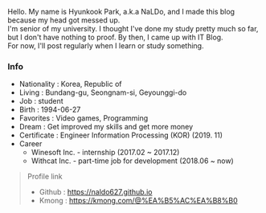 Hello. My name is Hyunkook Park, a.k.a NaLDo, and I made this blog because my head got messed up.<br>
I'm senior of my university. I thought I've done my study pretty much so far, but I don't have nothing to proof. By then, I came up with IT Blog.<br>
For now, I'll post regularly when I learn or study something.

### Info
- Nationality : Korea, Republic of 
- Living : Bundang-gu, Seongnam-si, Geyounggi-do
- Job : student
- Birth : 1994-06-27
- Favorites : Video games, Programming
- Dream : Get improved my skills and get more money
- Certificate : Engineer Information Processing (KOR) (2019. 11)
- Career
  - Winesoft Inc. - internship (2017.02 ~ 2017.12)
  - Withcat Inc. - part-time job for development (2018.06 ~ now)


> Profile link
> - Github : <https://naldo627.github.io>
> - Kmong : <https://kmong.com/@%EA%B5%AC%EA%B8%B0>
